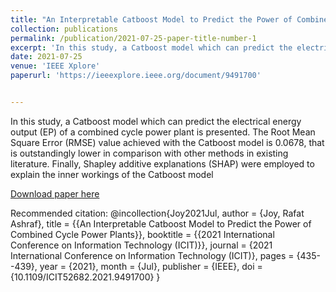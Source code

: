 ```yaml
---
title: "An Interpretable Catboost Model to Predict the Power of Combined Cycle Power Plants "
collection: publications
permalink: /publication/2021-07-25-paper-title-number-1
excerpt: 'In this study, a Catboost model which can predict the electrical energy output (EP) of a combined cycle power plant is presented. The Root Mean Square Error (RMSE) value achieved with the Catboost model is 0.0678, that is outstandingly lower in comparison with other methods in existing literature. Finally, Shapley additive explanations (SHAP) were employed to explain the inner workings of the Catboost model'
date: 2021-07-25
venue: 'IEEE Xplore'
paperurl: 'https://ieeexplore.ieee.org/document/9491700'


---
```

In this study, a Catboost model which can predict the electrical energy output (EP) of a combined cycle power plant is presented. The Root Mean Square Error (RMSE) value achieved with the Catboost model is 0.0678, that is outstandingly lower in comparison with other methods in existing literature. Finally, Shapley additive explanations (SHAP) were employed to explain the inner workings of the Catboost model

[Download paper here](https://ieeexplore.ieee.org/document/9491700)

Recommended citation: @incollection{Joy2021Jul,  author = {Joy, Rafat Ashraf},  title = {{An Interpretable Catboost Model to Predict the Power of Combined Cycle Power Plants}},  booktitle = {{2021 International Conference on Information Technology (ICIT)}},  journal = {2021 International Conference on Information Technology (ICIT)},  pages = {435--439},  year = {2021},  month = {Jul},  publisher = {IEEE},  doi = {10.1109/ICIT52682.2021.9491700} }